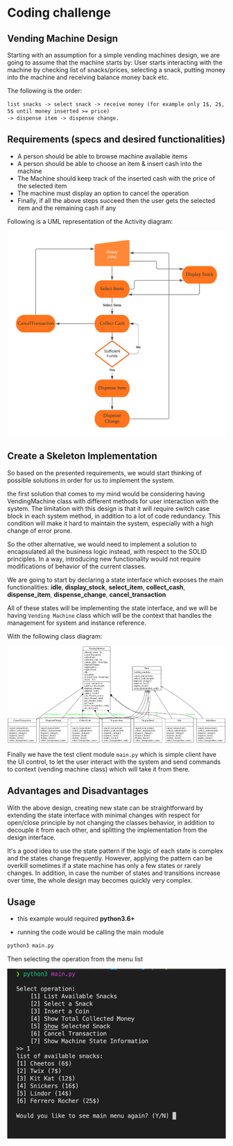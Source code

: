 # Coding challenge

## Vending Machine Design

Starting with an assumption for a simple vending machines design, we are going to assume that the machine starts by:
User starts interacting with the machine by checking list of snacks/prices, selecting a snack, putting money into the machine and receiving balance money back etc.

The following is the order:

```
list snacks -> select snack -> receive money (for example only 1$, 2$, 5$ until money inserted >= price)
-> dispense item -> dispense change.
```

## Requirements (specs and desired functionalities)

- A person should be able to browse machine available items
- A person should be able to choose an item & insert cash into the machine
- The Machine should keep track of the inserted cash with the price of the selected item
- The machine must display an option to cancel the operation
- Finally, if all the above steps succeed then the user gets the selected item and the remaining cash if any

Following is a UML representation of the Activity diagram:

![activity_diagram](media/activity_diagram.png)

## Create a Skeleton Implementation

So based on the presented requirements, we would start thinking of possible solutions in order for us to implement the system.

the first solution that comes to my mind would be considering having VendingMachine class with different methods for user interaction with the system. The limitation with this design is that it will require switch case block in each system method, in addition to a lot of code redundancy. This condition will make it hard to maintain the system, especially with a high change of error prone.

So the other alternative, we would need to implement a solution to encapsulated all the business logic instead, with respect to the SOLID principles. In a way, introducing new functionality would not require modifications of behavior of the current classes.

We are going to start by declaring a state interface which exposes the main functionalities:
**idle**, **display_stock**, **select_item**, **collect_cash**, **dispense_item**, **dispense_change**, **cancel_transaction**

All of these states will be implementing the state interface, and we will be having `Vending Machine` class which will be the context that handles the management for system and instance reference.

With the following class diagram:

![class_diagram](media/class_diagram.png)

Finally we have the test client module `main.py` which is simple client have the UI control, to let the user interact with the system and send commands to context (vending machine class) which will take it from there.

## Advantages and Disadvantages

With the above design, creating new state can be straightforward by extending the state interface with minimal changes with respect for open/close principle by not changing the classes behavior, in addition to decouple it from each other, and splitting the implementation from the design interface.

It's a good idea to use the state pattern if the logic of each state is complex and the states change frequently.
However, applying the pattern can be overkill sometimes if a state machine has only a few states or rarely changes.
In addition, in case the number of states and transitions increase over time, the whole design may becomes quickly very complex.

## Usage

- this example would required **python3.6+**

- running the code would be calling the main module

```bash
python3 main.py
```

Then selecting the operation from the menu list

![main_menu](media/main_menu.png)
